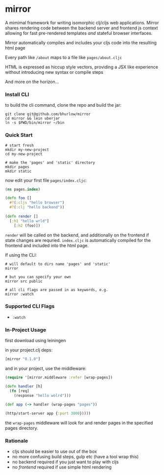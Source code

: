 # mirror

A mimimal framework for writing isomorphic clj/cljs web applications. Mirror shares rendering code between the backend server and frontend js context allowing for fast pre-rendered templates *and* stateful browser interfaces.

Mirror automatically compiles and includes your cljs code into the 
resulting html page

Every path like `/about` maps to a file like `pages/about.cljc` 

HTML is expressed as hiccup style vectors, providing a JSX like experience without introducing new syntax or compile steps

And more on the horizon...


### Install CLI

to build the cli command, clone the repo and build the jar:

```
git clone git@github.com/bhurlow/mirror
cd mirror && lein uberjar
ln -s $PWD/bin/mirror ~/bin
```

### Quick Start

```shell
# start fresh
mkdir my-new-project
cd my-new-project 

# make the 'pages' and 'static' directory 
mkdir pages
mkdir static
```

now edit your first file `pages/index.cljc`:

```clj
(ns pages.index)

(defn foo []
  #?(:cljs "hello browser")
  #?(:clj "hello backend"))
  
(defn render []
  [:h1 "hello wrld"]
  	[:h2 (foo)])
```

`render` will be called on the backend, and additionally on the frontend if state changes are requried. `index.cljc` is automatically compiled for the frontend and included into the html page. 

If using the CLI:

```
# will default to dirs name 'pages' and 'static'
mirror 

# but you can specify your own
mirror src public

# all cli flags are passed in as keywords, e.g.
mirror :watch
```

### Supported CLI Flags

- `:watch` 


### In-Project Usage

first download using leiningen
 
in your project.clj deps:

```clj
[mirror "0.1.0"]
```
and in your project, use the middleware:

```clj
(require '[mirror.middleware :refer [wrap-pages])

(defn handler [h]
  (fn [req]
    (response "hello wolrd")))
    
(def app (-> handler (wrap-pages "pages"))

(http/start-server app {:port 3000}))))
```

the `wrap-pages` middleware will look for and render pages in the specified pages directory.

### Rationale

- cljs should be easier to use out of the box 
- no more confusing build steps, gulp etc (have a tool wrap this)
- no backend required if you just want to play with cljs
- no *frontend* required if use simple html rendering

